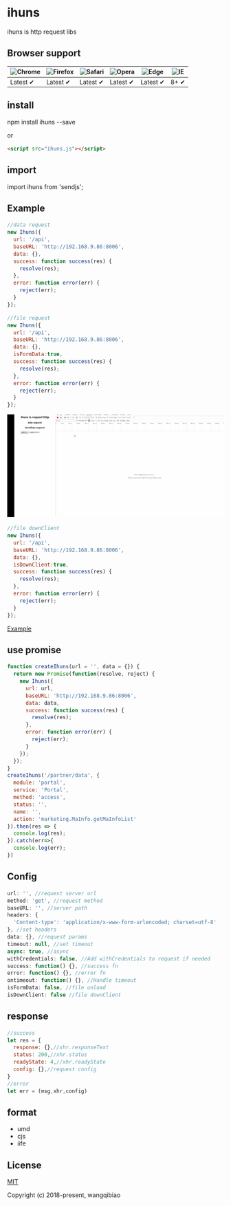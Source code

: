 # ihuns
ihuns is http request libs

## Browser support

![Chrome](https://raw.github.com/alrra/browser-logos/master/src/chrome/chrome_48x48.png) | ![Firefox](https://raw.github.com/alrra/browser-logos/master/src/firefox/firefox_48x48.png) | ![Safari](https://raw.github.com/alrra/browser-logos/master/src/safari/safari_48x48.png) | ![Opera](https://raw.github.com/alrra/browser-logos/master/src/opera/opera_48x48.png) | ![Edge](https://raw.github.com/alrra/browser-logos/master/src/edge/edge_48x48.png) | ![IE](https://raw.github.com/alrra/browser-logos/master/src/archive/internet-explorer_9-11/internet-explorer_9-11_48x48.png) |
--- | --- | --- | --- | --- | --- |
Latest ✔ | Latest ✔ | Latest ✔ | Latest ✔ | Latest ✔ | 8+ ✔ |

## install

npm install ihuns --save

or

```html
<script src="ihuns.js"></script>
```

## import

import ihuns from 'sendjs';

## Example

```js
//data request
new Ihuns({
  url: '/api',
  baseURL: 'http://192.168.9.86:8006',
  data: {},
  success: function success(res) {
    resolve(res);
  },
  error: function error(err) {
    reject(err);
  }
});
```

```js
//file request
new Ihuns({
  url: '/api',
  baseURL: 'http://192.168.9.86:8006',
  data: {},
  isFormData:true,
  success: function success(res) {
    resolve(res);
  },
  error: function error(err) {
    reject(err);
  }
});
```

![](./example/images/upload.gif)

```js
//file downClient
new Ihuns({
  url: '/api',
  baseURL: 'http://192.168.9.86:8006',
  data: {},
  isDownClient:true,
  success: function success(res) {
    resolve(res);
  },
  error: function error(err) {
    reject(err);
  }
});
```

[Example](https://github.com/wqb2017/ihuns/blob/master/example/index.js)

## use promise
```js
function createIhuns(url = '', data = {}) {
  return new Promise(function(resolve, reject) {
    new Ihuns({
      url: url,
      baseURL: 'http://192.168.9.86:8006',
      data: data,
      success: function success(res) {
        resolve(res);
      },
      error: function error(err) {
        reject(err);
      }
    });
  });
}
createIhuns('/partner/data', {
  module: 'portal',
  service: 'Portal',
  method: 'access',
  status: '',
  name: '',
  action: 'marketing.MaInfo.getMaInfoList'
}).then(res => {
  console.log(res);
}).catch(err=>{
  console.log(err);
})
```

## Config

```js
url: '', //request server url
method: 'get', //request method
baseURL: '', //server path
headers: {
  'Content-type': 'application/x-www-form-urlencoded; charset=utf-8'
}, //set headers
data: {}, //request params
timeout: null, //set timeout
async: true, //async
withCredentials: false, //Add withCredentials to request if needed
success: function() {}, //success fn
error: function() {}, //error fn
ontimeout: function() {}, //Handle timeout
isFormData: false, //file unload
isDownClient: false //file downClient
```

## response
```js
//success
let res = {
  response: {},//xhr.responseText
  status: 200,//xhr.status
  readyState: 4,//xhr.readyState
  config: {},//request config
}
//error
let err = (msg,xhr,config)
```

## format

* umd
* cjs
* iife

## License

[MIT](https://opensource.org/licenses/MIT)

Copyright (c) 2018-present, wangqibiao
